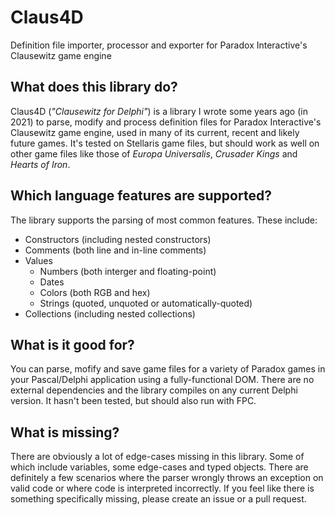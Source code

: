 # Claus4D
Definition file importer, processor and exporter for Paradox Interactive's Clausewitz game engine

## What does this library do?
Claus4D (_"Clausewitz for Delphi"_) is a library I wrote some years ago (in 2021) to parse, modify and process definition files for Paradox Interactive's Clausewitz game engine, used in many of its current, recent and likely future games. It's tested on Stellaris game files, but should work as well on other game files like those of _Europa Universalis_, _Crusader Kings_ and _Hearts of Iron_.

## Which language features are supported?
The library supports the parsing of most common features. These include:
* Constructors (including nested constructors)
* Comments (both line and in-line comments)
* Values
   * Numbers (both interger and floating-point)
   * Dates
   * Colors (both RGB and hex)
   * Strings (quoted, unquoted or automatically-quoted)
* Collections (including nested collections)

## What is it good for?
You can parse, mofify and save game files for a variety of Paradox games in your Pascal/Delphi application using a fully-functional DOM. There are no external dependencies and the library compiles on any current Delphi version. It hasn't been tested, but should also run with FPC.

## What is missing?
There are obviously a lot of edge-cases missing in this library. Some of which include variables, some edge-cases and typed objects. There are definitely a few scenarios where the parser wrongly throws an exception on valid code or where code is interpreted incorrectly. If you feel like there is something specifically missing, please create an issue or a pull request.
